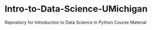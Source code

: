 # Intro-to-Data-Science-UMichigan
Repository for Introduction to Data Science in Python Course Material
